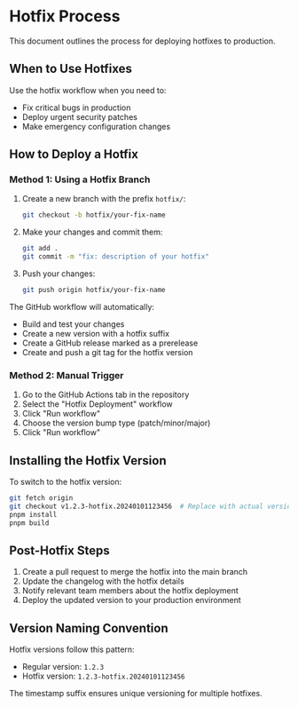# Hotfix Process

This document outlines the process for deploying hotfixes to production.

## When to Use Hotfixes

Use the hotfix workflow when you need to:

- Fix critical bugs in production
- Deploy urgent security patches
- Make emergency configuration changes

## How to Deploy a Hotfix

### Method 1: Using a Hotfix Branch

1. Create a new branch with the prefix `hotfix/`:

    ```bash
    git checkout -b hotfix/your-fix-name
    ```

2. Make your changes and commit them:

    ```bash
    git add .
    git commit -m "fix: description of your hotfix"
    ```

3. Push your changes:
    ```bash
    git push origin hotfix/your-fix-name
    ```

The GitHub workflow will automatically:

- Build and test your changes
- Create a new version with a hotfix suffix
- Create a GitHub release marked as a prerelease
- Create and push a git tag for the hotfix version

### Method 2: Manual Trigger

1. Go to the GitHub Actions tab in the repository
2. Select the "Hotfix Deployment" workflow
3. Click "Run workflow"
4. Choose the version bump type (patch/minor/major)
5. Click "Run workflow"

## Installing the Hotfix Version

To switch to the hotfix version:

```bash
git fetch origin
git checkout v1.2.3-hotfix.20240101123456  # Replace with actual version
pnpm install
pnpm build
```

## Post-Hotfix Steps

1. Create a pull request to merge the hotfix into the main branch
2. Update the changelog with the hotfix details
3. Notify relevant team members about the hotfix deployment
4. Deploy the updated version to your production environment

## Version Naming Convention

Hotfix versions follow this pattern:

- Regular version: `1.2.3`
- Hotfix version: `1.2.3-hotfix.20240101123456`

The timestamp suffix ensures unique versioning for multiple hotfixes.
